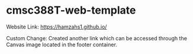 # cmsc388T-web-template

Website Link: https://hamzahs1.github.io/

Custom Change: Created another link which can be accessed through the Canvas image located in the footer container.
